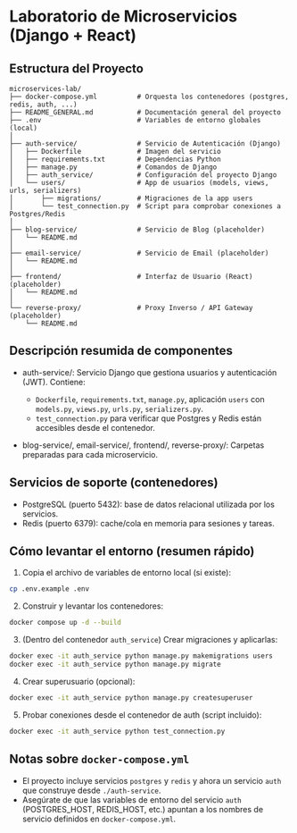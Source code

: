 # Laboratorio de Microservicios (Django + React)

## Estructura del Proyecto

```text
microservices-lab/
├── docker-compose.yml          # Orquesta los contenedores (postgres, redis, auth, ...)
├── README_GENERAL.md           # Documentación general del proyecto
├── .env                        # Variables de entorno globales (local)
│
├── auth-service/               # Servicio de Autenticación (Django)
│   ├── Dockerfile              # Imagen del servicio
│   ├── requirements.txt        # Dependencias Python
│   ├── manage.py               # Comandos de Django
│   ├── auth_service/           # Configuración del proyecto Django
│   └── users/                  # App de usuarios (models, views, urls, serializers)
│       ├── migrations/         # Migraciones de la app users
│       └── test_connection.py  # Script para comprobar conexiones a Postgres/Redis
│
├── blog-service/               # Servicio de Blog (placeholder)
│   └── README.md
│
├── email-service/              # Servicio de Email (placeholder)
│   └── README.md
│
├── frontend/                   # Interfaz de Usuario (React) (placeholder)
│   └── README.md
│
└── reverse-proxy/              # Proxy Inverso / API Gateway (placeholder)
    └── README.md
```

## Descripción resumida de componentes

- auth-service/: Servicio Django que gestiona usuarios y autenticación (JWT). Contiene:
  - `Dockerfile`, `requirements.txt`, `manage.py`, aplicación `users` con `models.py`, `views.py`, `urls.py`, `serializers.py`.
  - `test_connection.py` para verificar que Postgres y Redis están accesibles desde el contenedor.

- blog-service/, email-service/, frontend/, reverse-proxy/: Carpetas preparadas para cada microservicio.

## Servicios de soporte (contenedores)

- PostgreSQL (puerto 5432): base de datos relacional utilizada por los servicios.
- Redis (puerto 6379): cache/cola en memoria para sesiones y tareas.

## Cómo levantar el entorno (resumen rápido)

1. Copia el archivo de variables de entorno local (si existe):

```bash
cp .env.example .env
```

2. Construir y levantar los contenedores:

```bash
docker compose up -d --build
```

3. (Dentro del contenedor `auth_service`) Crear migraciones y aplicarlas:

```bash
docker exec -it auth_service python manage.py makemigrations users
docker exec -it auth_service python manage.py migrate
```

4. Crear superusuario (opcional):

```bash
docker exec -it auth_service python manage.py createsuperuser
```

5. Probar conexiones desde el contenedor de auth (script incluido):

```bash
docker exec -it auth_service python test_connection.py
```

## Notas sobre `docker-compose.yml`

- El proyecto incluye servicios `postgres` y `redis` y ahora un servicio `auth` que construye desde `./auth-service`.
- Asegúrate de que las variables de entorno del servicio `auth` (POSTGRES_HOST, REDIS_HOST, etc.) apuntan a los nombres de servicio definidos en `docker-compose.yml`.